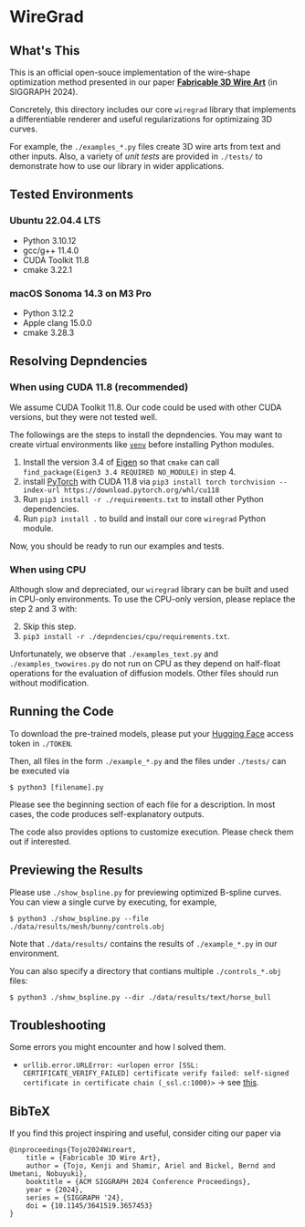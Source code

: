 # WireGrad

## What's This
This is an official open-souce implementation of the wire-shape optimization method presented in our paper **[Fabricable 3D Wire Art](https://kenji-tojo.github.io/publications/fab3dwire/)** (in SIGGRAPH 2024).

Concretely, this directory includes our core ```wiregrad``` library that implements a differentiable renderer and useful regularizations for optimizaing 3D curves.

For example, the ```./examples_*.py``` files create 3D wire arts from text and other inputs. Also, a variety of *unit tests* are provided in ```./tests/``` to demonstrate how to use our library in wider applications.

## Tested Environments
### Ubuntu 22.04.4 LTS
- Python 3.10.12
- gcc/g++ 11.4.0
- CUDA Toolkit 11.8
- cmake 3.22.1

### macOS Sonoma 14.3 on M3 Pro
- Python 3.12.2
- Apple clang 15.0.0
- cmake 3.28.3

## Resolving Depndencies
### When using CUDA 11.8 (recommended)
We assume CUDA Toolkit 11.8. Our code could be used with other CUDA versions, but they were not tested well.

The followings are the steps to install the depndencies. You may want to create virtual environments like [```venv```](https://docs.python.org/3/library/venv.html) before installing Python modules.

1. Install the version 3.4 of [Eigen](https://eigen.tuxfamily.org/index.php?title=Main_Page) so that ```cmake``` can call ```find_package(Eigen3 3.4 REQUIRED NO_MODULE)``` in step 4.
2. install [PyTorch](https://pytorch.org/get-started/locally/) with CUDA 11.8 via ```pip3 install torch torchvision --index-url https://download.pytorch.org/whl/cu118```
3. Run ```pip3 install -r ./requirements.txt``` to install other Python dependencies.
4. Run ```pip3 install .``` to build and install our core ```wiregrad``` Python module.

Now, you should be ready to run our examples and tests.

### When using CPU
Although slow and depreciated, our ```wiregrad``` library can be built and used in CPU-only environments. To use the CPU-only version, please replace the step 2 and 3 with:

2. Skip this step.
3. ```pip3 install -r ./depndencies/cpu/requirements.txt```.

Unfortunately, we observe that ```./examples_text.py``` and ```./examples_twowires.py``` do not run on CPU as they depend on half-float operations for the evaluation of diffusion models. Other files should run without modification.


## Running the Code
To download the pre-trained models, please put your [Hugging Face](https://huggingface.co/) access token in ```./TOKEN```.

Then, all files in the form ```./example_*.py``` and the files under ```./tests/``` can be executed via
```
$ python3 [filename].py
```
Please see the beginning section of each file for a description. In most cases, the code produces self-explanatory outputs.

The code also provides options to customize execution. Please check them out if interested.

## Previewing the Results
Please use ```./show_bspline.py``` for previewing optimized B-spline curves. You can view a single curve by executing, for example,
```
$ python3 ./show_bspline.py --file ./data/results/mesh/bunny/controls.obj
```
Note that ```./data/results/``` contains the results of ```./example_*.py``` in our environment.

You can also specify a directory that contians multiple ```./controls_*.obj``` files:
```
$ python3 ./show_bspline.py --dir ./data/results/text/horse_bull
```

## Troubleshooting
Some errors you might encounter and how I solved them.
- ```urllib.error.URLError: <urlopen error [SSL: CERTIFICATE_VERIFY_FAILED] certificate verify failed: self-signed certificate in certificate chain (_ssl.c:1000)>``` -> see [this](https://stackoverflow.com/questions/68275857/urllib-error-urlerror-urlopen-error-ssl-certificate-verify-failed-certifica).

## BibTeX
If you find this project inspiring and useful, consider citing our paper via
```
@inproceedings{Tojo2024Wireart,
	title = {Fabricable 3D Wire Art},
	author = {Tojo, Kenji and Shamir, Ariel and Bickel, Bernd and Umetani, Nobuyuki},
	booktitle = {ACM SIGGRAPH 2024 Conference Proceedings},
	year = {2024},
	series = {SIGGRAPH '24},
	doi = {10.1145/3641519.3657453}
}
```